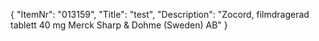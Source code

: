 {
  "ItemNr": "013159",
  "Title": "test",
  "Description": "Zocord, filmdragerad tablett 40 mg Merck Sharp & Dohme (Sweden) AB"
}